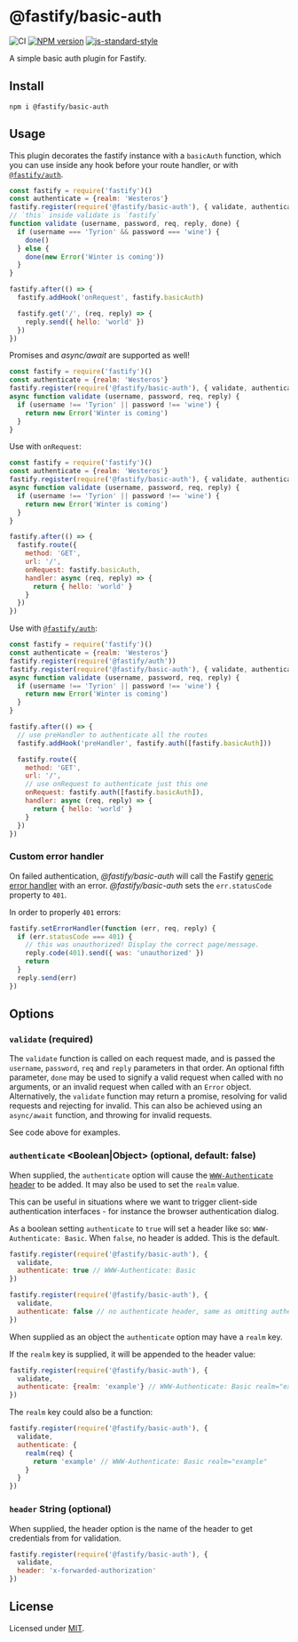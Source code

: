# @fastify/basic-auth

![CI](https://github.com/fastify/fastify-basic-auth/workflows/CI/badge.svg?branch=master)
[![NPM version](https://img.shields.io/npm/v/@fastify/basic-auth.svg?style=flat)](https://www.npmjs.com/package/@fastify/basic-auth)
[![js-standard-style](https://img.shields.io/badge/code%20style-standard-brightgreen.svg?style=flat)](https://standardjs.com/)

 A simple basic auth plugin for Fastify.

 ## Install
```
npm i @fastify/basic-auth
```
## Usage
This plugin decorates the fastify instance with a `basicAuth` function, which you can use inside any hook before your route handler, or with [`@fastify/auth`](https://github.com/fastify/fastify-auth).

```js
const fastify = require('fastify')()
const authenticate = {realm: 'Westeros'}
fastify.register(require('@fastify/basic-auth'), { validate, authenticate })
// `this` inside validate is `fastify`
function validate (username, password, req, reply, done) {
  if (username === 'Tyrion' && password === 'wine') {
    done()
  } else {
    done(new Error('Winter is coming'))
  }
}

fastify.after(() => {
  fastify.addHook('onRequest', fastify.basicAuth)

  fastify.get('/', (req, reply) => {
    reply.send({ hello: 'world' })
  })
})
```

Promises and *async/await* are supported as well!
```js
const fastify = require('fastify')()
const authenticate = {realm: 'Westeros'}
fastify.register(require('@fastify/basic-auth'), { validate, authenticate })
async function validate (username, password, req, reply) {
  if (username !== 'Tyrion' || password !== 'wine') {
    return new Error('Winter is coming')
  }
}
```

Use with `onRequest`:
```js
const fastify = require('fastify')()
const authenticate = {realm: 'Westeros'}
fastify.register(require('@fastify/basic-auth'), { validate, authenticate })
async function validate (username, password, req, reply) {
  if (username !== 'Tyrion' || password !== 'wine') {
    return new Error('Winter is coming')
  }
}

fastify.after(() => {
  fastify.route({
    method: 'GET',
    url: '/',
    onRequest: fastify.basicAuth,
    handler: async (req, reply) => {
      return { hello: 'world' }
    }
  })
})
```

Use with [`@fastify/auth`](https://github.com/fastify/fastify-auth):
```js
const fastify = require('fastify')()
const authenticate = {realm: 'Westeros'}
fastify.register(require('@fastify/auth'))
fastify.register(require('@fastify/basic-auth'), { validate, authenticate })
async function validate (username, password, req, reply) {
  if (username !== 'Tyrion' || password !== 'wine') {
    return new Error('Winter is coming')
  }
}

fastify.after(() => {
  // use preHandler to authenticate all the routes
  fastify.addHook('preHandler', fastify.auth([fastify.basicAuth]))

  fastify.route({
    method: 'GET',
    url: '/',
    // use onRequest to authenticate just this one
    onRequest: fastify.auth([fastify.basicAuth]),
    handler: async (req, reply) => {
      return { hello: 'world' }
    }
  })
})
```

### Custom error handler

On failed authentication, *@fastify/basic-auth* will call the Fastify
[generic error
handler](https://www.fastify.io/docs/latest/Server/#seterrorhandler) with an error.
*@fastify/basic-auth* sets the `err.statusCode` property to `401`.

In order to properly `401` errors:

```js
fastify.setErrorHandler(function (err, req, reply) {
  if (err.statusCode === 401) {
    // this was unauthorized! Display the correct page/message.
    reply.code(401).send({ was: 'unauthorized' })
    return
  }
  reply.send(err)
})
```

## Options

### `validate` <Function> (required)

The `validate` function is called on each request made,
and is passed the `username`, `password`, `req` and `reply`
parameters in that order. An optional fifth parameter, `done` may be
used to signify a valid request when called with no arguments,
or an invalid request when called with an `Error` object. Alternatively,
the `validate` function may return a promise, resolving for valid
requests and rejecting for invalid. This can also be achieved using
an `async/await` function, and throwing for invalid requests.

See code above for examples.

### `authenticate` <Boolean|Object> (optional, default: false)

When supplied, the `authenticate` option will cause the
[`WWW-Authenticate` header](https://developer.mozilla.org/en-US/docs/Web/HTTP/Headers/WWW-Authenticate) to be added. It may also be used to set the `realm` value.

This can be useful in situations where we want to trigger client-side authentication interfaces - for instance the browser authentication dialog.

As a boolean setting `authenticate` to `true` will set a header like so: `WWW-Authenticate: Basic`. When `false`, no header is added. This is the default.

```js
fastify.register(require('@fastify/basic-auth'), {
  validate,
  authenticate: true // WWW-Authenticate: Basic
})

fastify.register(require('@fastify/basic-auth'), {
  validate,
  authenticate: false // no authenticate header, same as omitting authenticate option
})
```

When supplied as an object the `authenticate` option may have a `realm` key.

If the `realm` key is supplied, it will be appended to the header value:

```js
fastify.register(require('@fastify/basic-auth'), {
  validate,
  authenticate: {realm: 'example'} // WWW-Authenticate: Basic realm="example"
})
```

The `realm` key could also be a function:

```js
fastify.register(require('@fastify/basic-auth'), {
  validate,
  authenticate: {
    realm(req) {
      return 'example' // WWW-Authenticate: Basic realm="example"
    }
  }
})
```

### `header` String (optional)

When supplied, the header option is the name of the header to get
credentials from for validation.

```js
fastify.register(require('@fastify/basic-auth'), {
  validate,
  header: 'x-forwarded-authorization'
})
```

## License

Licensed under [MIT](./LICENSE).
